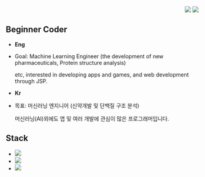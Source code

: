 <div align=right>
     <a href="https://hits.seeyoufarm.com"><img src="https://hits.seeyoufarm.com/api/count/incr/badge.svg?url=https%3A%2F%2Fgithub.com%2FDaeSeokSong&count_bg=%2379C83D&title_bg=%23555555&icon=&icon_color=%23E7E7E7&title=hits&edge_flat=false"/></a>
     <img src="https://img.shields.io/github/followers/DaeSeokSong?style=social">
</div>

## Beginner Coder
- <strong>Eng</strong>
- <p>Goal: Machine Learning Engineer (the development of new pharmaceuticals, Protein structure analysis)</p><p>etc, interested in developing apps and games, and web development through JSP.</p>

- <strong>Kr</strong>
- <p>목표: 머신러닝 엔지니어 (신약개발 및 단백질 구조 분석)</p><p>머신러닝(AI)외에도 앱 및 여러 개발에 관심이 많은 프로그래머입니다.</p>

## Stack
- <img src="http://img.shields.io/badge/-Python-3572A5?style=flat">
- <img src="http://img.shields.io/badge/-Java-b07219?style=flat">
- <img src="http://img.shields.io/badge/-Flutter-006400?style=flat">
